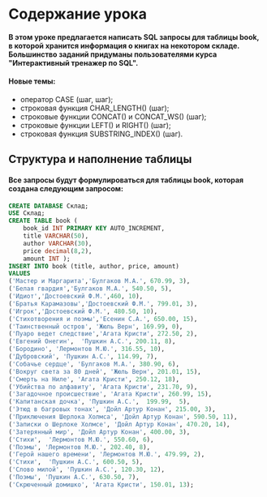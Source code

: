 # Содержание урока
#### В этом уроке предлагается написать SQL запросы для таблицы book, в которой хранится информация о книгах на некотором складе. Большинство заданий придуманы пользователями курса "Интерактивный тренажер по SQL".

#### Новые темы:

* оператор CASE (шаг, шаг);
* строковая функция CHAR_LENGTH() (шаг);
* строковые функции CONCAT() и CONCAT_WS() (шаг);
* строковые функции LEFT() и RIGHT() (шаг);
* строковая функция SUBSTRING_INDEX() (шаг).
  
## Структура и наполнение таблицы
#### Все запросы будут формулироваться для таблицы book, которая создана следующим запросом:

```SQL
CREATE DATABASE Склад;
USE Склад;
CREATE TABLE book (
    book_id INT PRIMARY KEY AUTO_INCREMENT, 
    title VARCHAR(50), 
    author VARCHAR(30), 
    price decimal(8,2), 
    amount INT );
INSERT INTO book (title, author, price, amount) 
VALUES 
('Мастер и Маргарита','Булгаков М.А.', 670.99, 3),
('Белая гвардия','Булгаков М.А.', 540.50, 5),
('Идиот','Достоевский Ф.М.',460, 10),
('Братья Карамазовы','Достоевский Ф.М.', 799.01, 3),
('Игрок','Достоевский Ф.М.', 480.50, 10),
('Стихотворения и поэмы','Есенин С.А.', 650.00, 15),
('Таинственный остров', 'Жюль Верн', 169.99, 0),
('Пуаро ведет следствие','Агата Кристи', 272.50, 2),
('Евгений Онегин',  'Пушкин А.С.', 200.11, 8),
('Бородино', 'Лермонтов М.Ю.', 316.55, 10),
('Дубровский', 'Пушкин А.С.', 114.99, 7),
('Собачье сердце', 'Булгаков М.А.', 380.90, 6),
('Вокруг света за 80 дней', 'Жюль Верн', 201.01, 15),
('Смерть на Ниле', 'Агата Кристи', 250.12, 18),
('Убийства по алфавиту', 'Агата Кристи', 231.70, 9),
('Загадочное происшествие', 'Агата Кристи', 260.99, 15),
('Капитанская дочка', 'Пушкин А.С.',  199.99,  5),
('Этюд в багровых тонах', 'Дойл Артур Конан', 215.00, 3),
('Приключения Шерлока Холмса', 'Дойл Артур Конан', 590.50, 11),
('Записки о Шерлоке Холмсе', 'Дойл Артур Конан', 470.20, 14),
('Затерянный мир', 'Дойл Артур Конан', 400.00, 3),
('Стихи',  'Лермонтов М.Ю.', 550.60, 6),
('Поэмы', 'Лермонтов М.Ю.', 202.40, 8),
('Герой нашего времени', 'Лермонтов М.Ю.', 479.99, 2),
('Стихи',  'Пушкин А.С.', 600.50, 5),
('Слово милой', 'Пушкин А.С.', 120.30, 12),
('Поэмы', 'Пушкин А.С.', 630.50, 7),
('Скрюченный домишко', 'Агата Кристи', 150.01, 13);
 ```